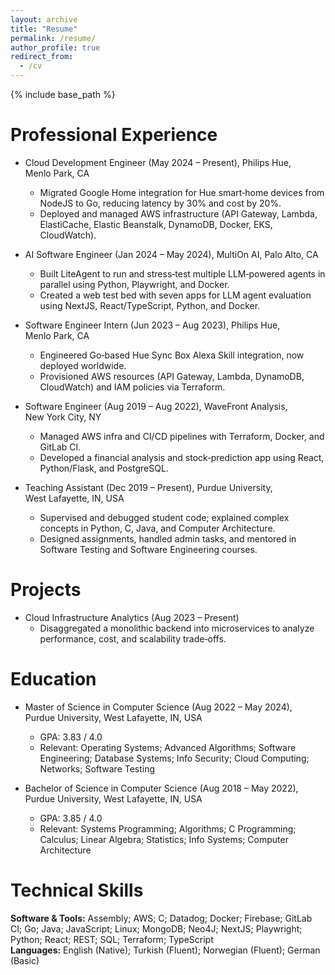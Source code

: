 ```yaml
---
layout: archive
title: "Resume"
permalink: /resume/
author_profile: true
redirect_from:
  - /cv
---
```


{% include base_path %}

Professional Experience
======
* Cloud Development Engineer (May 2024 – Present), Philips Hue, Menlo Park, CA
  * Migrated Google Home integration for Hue smart‑home devices from NodeJS to Go, reducing latency by 30% and cost by 20%.
  * Deployed and managed AWS infrastructure (API Gateway, Lambda, ElastiCache, Elastic Beanstalk, DynamoDB, Docker, EKS, CloudWatch).

* AI Software Engineer (Jan 2024 – May 2024), MultiOn AI, Palo Alto, CA
  * Built LiteAgent to run and stress‑test multiple LLM‑powered agents in parallel using Python, Playwright, and Docker.
  * Created a web test bed with seven apps for LLM agent evaluation using NextJS, React/TypeScript, Python, and Docker.

* Software Engineer Intern (Jun 2023 – Aug 2023), Philips Hue, Menlo Park, CA
  * Engineered Go‑based Hue Sync Box Alexa Skill integration, now deployed worldwide.
  * Provisioned AWS resources (API Gateway, Lambda, DynamoDB, CloudWatch) and IAM policies via Terraform.

* Software Engineer (Aug 2019 – Aug 2022), WaveFront Analysis, New York City, NY
  * Managed AWS infra and CI/CD pipelines with Terraform, Docker, and GitLab CI.
  * Developed a financial analysis and stock‑prediction app using React, Python/Flask, and PostgreSQL.

* Teaching Assistant (Dec 2019 – Present), Purdue University, West Lafayette, IN, USA
  * Supervised and debugged student code; explained complex concepts in Python, C, Java, and Computer Architecture.
  * Designed assignments, handled admin tasks, and mentored in Software Testing and Software Engineering courses.

Projects
======
* Cloud Infrastructure Analytics (Aug 2023 – Present)
  * Disaggregated a monolithic backend into microservices to analyze performance, cost, and scalability trade‑offs.

Education
======
* Master of Science in Computer Science (Aug 2022 – May 2024), Purdue University, West Lafayette, IN, USA
  * GPA: 3.83 / 4.0  
  * Relevant: Operating Systems; Advanced Algorithms; Software Engineering; Database Systems; Info Security; Cloud Computing; Networks; Software Testing

* Bachelor of Science in Computer Science (Aug 2018 – May 2022), Purdue University, West Lafayette, IN, USA
  * GPA: 3.85 / 4.0  
  * Relevant: Systems Programming; Algorithms; C Programming; Calculus; Linear Algebra; Statistics; Info Systems; Computer Architecture

Technical Skills
======
**Software & Tools:** Assembly; AWS; C; Datadog; Docker; Firebase; GitLab CI; Go; Java; JavaScript; Linux; MongoDB; Neo4J; NextJS; Playwright; Python; React; REST; SQL; Terraform; TypeScript  
**Languages:** English (Native); Turkish (Fluent); Norwegian (Fluent); German (Basic)
